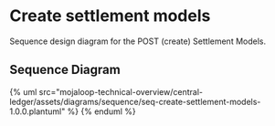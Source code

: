 # Create settlement models

Sequence design diagram for the POST (create) Settlement Models.

## Sequence Diagram

{% uml src="mojaloop-technical-overview/central-ledger/assets/diagrams/sequence/seq-create-settlement-models-1.0.0.plantuml" %}
{% enduml %}